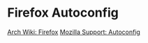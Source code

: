 # Firefox Autoconfig

[Arch Wiki: Firefox](https://wiki.archlinux.org/title/Firefox#Settings_storage)
[Mozilla Support: Autoconfig](https://support.mozilla.org/en-US/kb/customizing-firefox-using-autoconfig)
